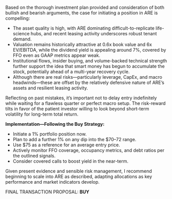 Based on the thorough investment plan provided and consideration of both bullish and bearish arguments, the case for initiating a position in ARE is compelling:

- The asset quality is high, with ARE dominating difficult-to-replicate life-science hubs, and recent leasing activity underscores robust tenant demand.
- Valuation remains historically attractive at 0.6x book value and 6x EV/EBITDA, while the dividend yield is appealing around 7%, covered by FFO even as GAAP metrics appear weak.
- Institutional flows, insider buying, and volume-backed technical strength further support the idea that smart money has begun to accumulate the stock, potentially ahead of a multi-year recovery cycle.
- Although there are real risks—particularly leverage, CapEx, and macro headwinds—these are offset by the relatively defensive nature of ARE’s assets and resilient leasing activity.

Reflecting on past mistakes, it’s important not to delay entry indefinitely while waiting for a flawless quarter or perfect macro setup. The risk-reward tilts in favor of the patient investor willing to look beyond short-term volatility for long-term total return.

**Implementation—Following the Buy Strategy:**
- Initiate a 1% portfolio position now.
- Plan to add a further 1% on any dip into the $70–72 range.
- Use $75 as a reference for an average entry price.
- Actively monitor FFO coverage, occupancy metrics, and debt ratios per the outlined signals.
- Consider covered calls to boost yield in the near-term.

Given present evidence and sensible risk management, I recommend beginning to scale into ARE as described, adapting allocations as key performance and market indicators develop.

FINAL TRANSACTION PROPOSAL: **BUY**